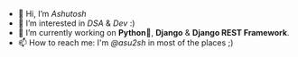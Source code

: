 - 👋 Hi, I’m _Ashutosh_
- 👀 I’m interested in _DSA_ & _Dev_ :)
- 🌱 I’m currently working on __Python🐍__, __Django__ & __Django REST Framework__.
- 📫 How to reach me: I'm _@asu2sh_ in most of the places ;)

